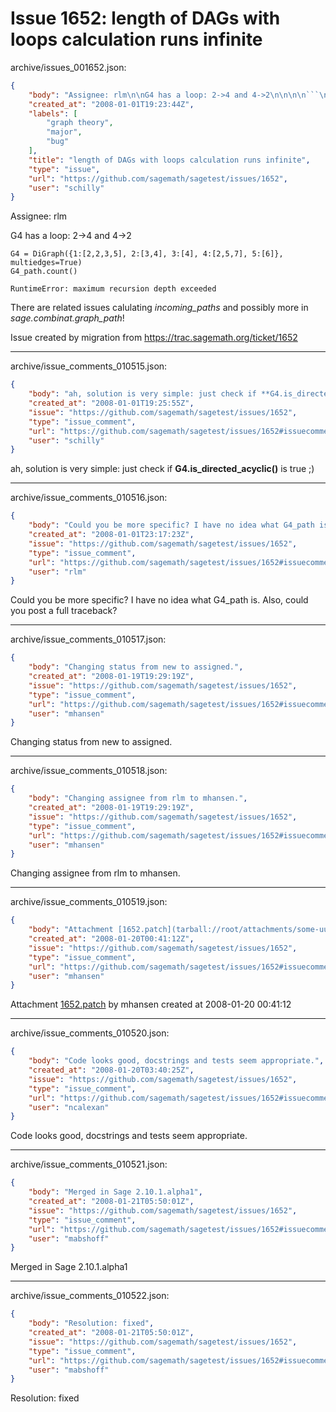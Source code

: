 # Issue 1652: length of DAGs with loops calculation runs infinite

archive/issues_001652.json:
```json
{
    "body": "Assignee: rlm\n\nG4 has a loop: 2->4 and 4->2\n\n\n\n```\nG4 = DiGraph({1:[2,2,3,5], 2:[3,4], 3:[4], 4:[2,5,7], 5:[6]}, multiedges=True)\nG4_path.count()\n\nRuntimeError: maximum recursion depth exceeded\n```\n\n\n\nThere are related issues calulating *incoming_paths* and possibly more in *sage.combinat.graph_path*!\n\nIssue created by migration from https://trac.sagemath.org/ticket/1652\n\n",
    "created_at": "2008-01-01T19:23:44Z",
    "labels": [
        "graph theory",
        "major",
        "bug"
    ],
    "title": "length of DAGs with loops calculation runs infinite",
    "type": "issue",
    "url": "https://github.com/sagemath/sagetest/issues/1652",
    "user": "schilly"
}
```
Assignee: rlm

G4 has a loop: 2->4 and 4->2



```
G4 = DiGraph({1:[2,2,3,5], 2:[3,4], 3:[4], 4:[2,5,7], 5:[6]}, multiedges=True)
G4_path.count()

RuntimeError: maximum recursion depth exceeded
```



There are related issues calulating *incoming_paths* and possibly more in *sage.combinat.graph_path*!

Issue created by migration from https://trac.sagemath.org/ticket/1652





---

archive/issue_comments_010515.json:
```json
{
    "body": "ah, solution is very simple: just check if **G4.is_directed_acyclic()** is true ;)",
    "created_at": "2008-01-01T19:25:55Z",
    "issue": "https://github.com/sagemath/sagetest/issues/1652",
    "type": "issue_comment",
    "url": "https://github.com/sagemath/sagetest/issues/1652#issuecomment-10515",
    "user": "schilly"
}
```

ah, solution is very simple: just check if **G4.is_directed_acyclic()** is true ;)



---

archive/issue_comments_010516.json:
```json
{
    "body": "Could you be more specific? I have no idea what G4_path is. Also, could you post a full traceback?",
    "created_at": "2008-01-01T23:17:23Z",
    "issue": "https://github.com/sagemath/sagetest/issues/1652",
    "type": "issue_comment",
    "url": "https://github.com/sagemath/sagetest/issues/1652#issuecomment-10516",
    "user": "rlm"
}
```

Could you be more specific? I have no idea what G4_path is. Also, could you post a full traceback?



---

archive/issue_comments_010517.json:
```json
{
    "body": "Changing status from new to assigned.",
    "created_at": "2008-01-19T19:29:19Z",
    "issue": "https://github.com/sagemath/sagetest/issues/1652",
    "type": "issue_comment",
    "url": "https://github.com/sagemath/sagetest/issues/1652#issuecomment-10517",
    "user": "mhansen"
}
```

Changing status from new to assigned.



---

archive/issue_comments_010518.json:
```json
{
    "body": "Changing assignee from rlm to mhansen.",
    "created_at": "2008-01-19T19:29:19Z",
    "issue": "https://github.com/sagemath/sagetest/issues/1652",
    "type": "issue_comment",
    "url": "https://github.com/sagemath/sagetest/issues/1652#issuecomment-10518",
    "user": "mhansen"
}
```

Changing assignee from rlm to mhansen.



---

archive/issue_comments_010519.json:
```json
{
    "body": "Attachment [1652.patch](tarball://root/attachments/some-uuid/ticket1652/1652.patch) by mhansen created at 2008-01-20 00:41:12",
    "created_at": "2008-01-20T00:41:12Z",
    "issue": "https://github.com/sagemath/sagetest/issues/1652",
    "type": "issue_comment",
    "url": "https://github.com/sagemath/sagetest/issues/1652#issuecomment-10519",
    "user": "mhansen"
}
```

Attachment [1652.patch](tarball://root/attachments/some-uuid/ticket1652/1652.patch) by mhansen created at 2008-01-20 00:41:12



---

archive/issue_comments_010520.json:
```json
{
    "body": "Code looks good, docstrings and tests seem appropriate.",
    "created_at": "2008-01-20T03:40:25Z",
    "issue": "https://github.com/sagemath/sagetest/issues/1652",
    "type": "issue_comment",
    "url": "https://github.com/sagemath/sagetest/issues/1652#issuecomment-10520",
    "user": "ncalexan"
}
```

Code looks good, docstrings and tests seem appropriate.



---

archive/issue_comments_010521.json:
```json
{
    "body": "Merged in Sage 2.10.1.alpha1",
    "created_at": "2008-01-21T05:50:01Z",
    "issue": "https://github.com/sagemath/sagetest/issues/1652",
    "type": "issue_comment",
    "url": "https://github.com/sagemath/sagetest/issues/1652#issuecomment-10521",
    "user": "mabshoff"
}
```

Merged in Sage 2.10.1.alpha1



---

archive/issue_comments_010522.json:
```json
{
    "body": "Resolution: fixed",
    "created_at": "2008-01-21T05:50:01Z",
    "issue": "https://github.com/sagemath/sagetest/issues/1652",
    "type": "issue_comment",
    "url": "https://github.com/sagemath/sagetest/issues/1652#issuecomment-10522",
    "user": "mabshoff"
}
```

Resolution: fixed

